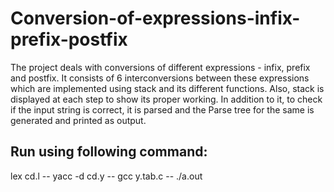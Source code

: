 # Conversion-of-expressions-infix-prefix-postfix
The project deals with conversions of different expressions - infix, prefix and postfix. 
It consists of 6 interconversions between these expressions which are implemented using stack and its different functions. 
Also, stack is displayed at each step to show its proper working. 
In addition to it, to check if the input string is correct, it is parsed and the Parse tree for the same is generated and printed as output. 

## Run using following command: 
lex cd.l --
yacc -d cd.y -- 
gcc y.tab.c --
./a.out
